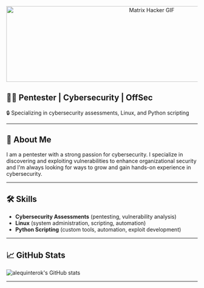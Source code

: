 <!--
**alequinterok/alequinterok** is a ✨ _special_ ✨ repository because its `README.md` (this file) appears on your GitHub profile.

Here are some ideas to get you started:

- 🔭 I’m currently working on ...
- 🌱 I’m currently learning ...
- 👯 I’m looking to collaborate on ...
- 🤔 I’m looking for help with ...
- 💬 Ask me about ...
- 📫 How to reach me: ...
- 😄 Pronouns: ...
- ⚡ Fun fact: ...
-->


<p align="center">
  <img src="https://media1.giphy.com/media/v1.Y2lkPTc5MGI3NjExeGVuNGt2YW01M3F2M3c3OHJ5amo3aTkybjgzNnJyeWx4ZDdyYXhmaCZlcD12MV9pbnRlcm5hbF9naWZfYnlfaWQmY3Q9Zw/8fRwPZtbWkkX6/giphy.gif" alt="Matrix Hacker GIF" height="200" width="750"/>
</p>


👨‍💻 **Pentester** | **Cybersecurity** | **OffSec**
---
🔒 Specializing in cybersecurity assessments, Linux, and Python scripting

---

## 👀 About Me

I am a pentester with a strong passion for cybersecurity. I specialize in discovering and exploiting vulnerabilities to enhance organizational security and I'm always looking for ways to grow and gain hands-on experience in cybersecurity.

---

## 🛠️ Skills

- **Cybersecurity Assessments** (pentesting, vulnerability analysis)
- **Linux** (system administration, scripting, automation)
- **Python Scripting** (custom tools, automation, exploit development)

---

## 📈 GitHub Stats

![alequinterok's GitHub stats](https://github-readme-stats.vercel.app/api?username=alequinterok&show_icons=true&hide_title=true&hide_rank=true&hide=prs&count_private=true&theme=dark#gh-dark-mode-only)

---

<!--
**alequinterok/alequinterok** is a ✨ special ✨ repository because its README.md (this file) appears on your GitHub profile.
-->
